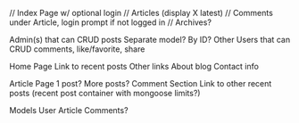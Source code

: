 // Index Page w/ optional login
// Articles (display X latest)
  // Comments under Article, login prompt if not logged in
// Archives?

Admin(s) that can CRUD posts
  Separate model? By ID?
Other Users that can CRUD comments, like/favorite, share

Home Page
  Link to recent posts
  Other links
  About blog
  Contact info

Article Page
  1 post? More posts?
  Comment Section
  Link to other recent posts (recent post container with mongoose limits?)

Models
  User
  Article
  Comments?
